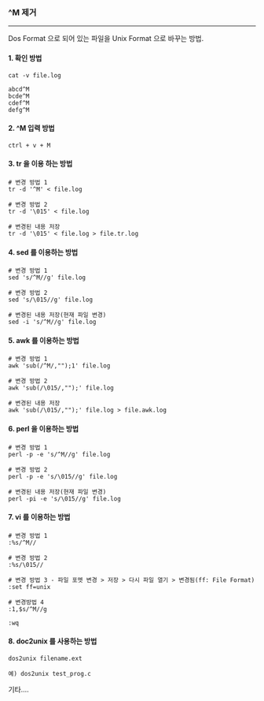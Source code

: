 ### ^M 제거

---

Dos Format 으로 되어 있는 파일을 Unix Format 으로 바꾸는 방법.



#### 1. 확인 방법

```
cat -v file.log

abcd^M
bcde^M
cdef^M
defg^M
```



#### 2. ^M 입력 방법 

```
ctrl + v + M
```



#### 3. tr 을 이용 하는 방법

```
# 변경 방법 1
tr -d '^M' < file.log

# 변경 방법 2
tr -d '\015' < file.log

# 변경된 내용 저장
tr -d '\015' < file.log > file.tr.log
```



#### 4.  sed 를 이용하는 방법

```
# 변경 방법 1
sed 's/^M//g' file.log

# 변경 방법 2
sed 's/\015//g' file.log

# 변경된 내용 저장(현재 파일 변경)
sed -i 's/^M//g' file.log

```



#### 5.  awk 를 이용하는 방법

```
# 변경 방법 1
awk 'sub(/^M/,"");1' file.log

# 변경 방법 2
awk 'sub(/\015/,"");' file.log

# 변경된 내용 저장
awk 'sub(/\015/,"");' file.log > file.awk.log

```



#### 6. perl 을 이용하는 방법

```
# 변경 방법 1
perl -p -e 's/^M//g' file.log

# 변경 방법 2
perl -p -e 's/\015//g' file.log

# 변경된 내용 저장(현재 파일 변경)
perl -pi -e 's/\015//g' file.log

```



#### 7. vi 를 이용하는 방법

```
# 변경 방법 1
:%s/^M//

# 변경 방법 2
:%s/\015//

# 변경 방법 3 - 파일 포멧 변경 > 저장 > 다시 파일 열기 > 변경됨(ff: File Format)
:set ff=unix

# 변경방법 4
:1,$s/^M//g

:wq

```



#### 8. doc2unix 를 사용하는 방법

```
dos2unix filename.ext

예) dos2unix test_prog.c
```



기타....
